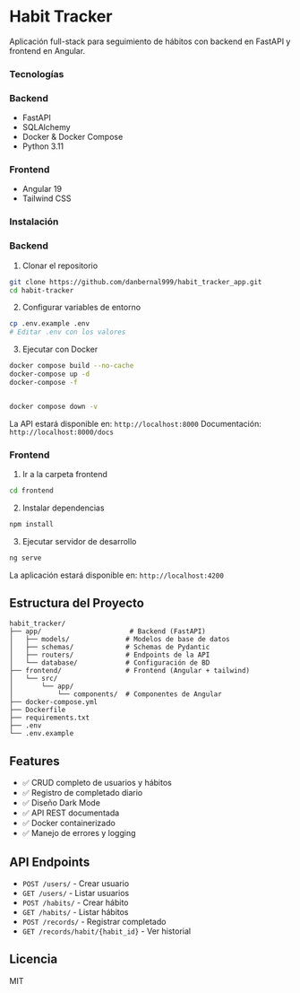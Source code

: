# Habit Tracker

Aplicación full-stack para seguimiento de hábitos con backend en FastAPI y frontend en Angular.

### Tecnologías

### Backend
- FastAPI
- SQLAlchemy
- Docker & Docker Compose
- Python 3.11

### Frontend
- Angular 19
- Tailwind CSS

### Instalación

### Backend

1. Clonar el repositorio
```bash
git clone https://github.com/danbernal999/habit_tracker_app.git
cd habit-tracker
```

2. Configurar variables de entorno
```bash
cp .env.example .env
# Editar .env con los valores
```

3. Ejecutar con Docker
```bash
docker compose build --no-cache
docker-compose up -d
docker-compose -f


docker compose down -v
```

La API estará disponible en: `http://localhost:8000`
Documentación: `http://localhost:8000/docs`

### Frontend

1. Ir a la carpeta frontend
```bash
cd frontend
```

2. Instalar dependencias
```bash
npm install
```

3. Ejecutar servidor de desarrollo
```bash
ng serve
```

La aplicación estará disponible en: `http://localhost:4200`

## Estructura del Proyecto
```
habit_tracker/
├── app/                      # Backend (FastAPI)
│   ├── models/              # Modelos de base de datos
│   ├── schemas/             # Schemas de Pydantic
│   ├── routers/             # Endpoints de la API
│   └── database/            # Configuración de BD
├── frontend/                # Frontend (Angular + tailwind)
│   └── src/
│       └── app/
│           └── components/  # Componentes de Angular
├── docker-compose.yml
├── Dockerfile
├── requirements.txt
├── .env
└── .env.example
```

##  Features

- ✅ CRUD completo de usuarios y hábitos
- ✅ Registro de completado diario
- ✅ Diseño Dark Mode
- ✅ API REST documentada
- ✅ Docker containerizado
- ✅ Manejo de errores y logging

##  API Endpoints

- `POST /users/` - Crear usuario
- `GET /users/` - Listar usuarios
- `POST /habits/` - Crear hábito
- `GET /habits/` - Listar hábitos
- `POST /records/` - Registrar completado
- `GET /records/habit/{habit_id}` - Ver historial

##  Licencia

MIT